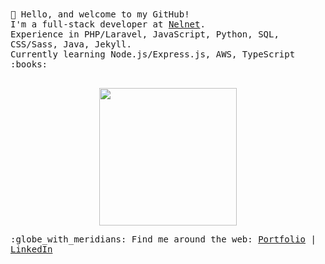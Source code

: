 
<samp>  
👋 Hello, and welcome to my GitHub!
  <br>I'm a full-stack developer at <a href="https://www.nelnet.com/welcome">Nelnet</a>.
  <br> Experience in PHP/Laravel, JavaScript, Python, SQL, CSS/Sass, Java, Jekyll.
  <br> Currently learning Node.js/Express.js, AWS, TypeScript :books:<br><br>
  <p align="center">
  <img src="https://media.giphy.com/media/yALcFbrKshfoY/giphy.gif" width="220px">
  </p>
:globe_with_meridians: Find me around the web: <a href="https://alyssabenipayo.netlify.app/">Portfolio</a> | <a href="https://www.linkedin.com/in/alyssabenipayo/">LinkedIn</a>
</samp>  
